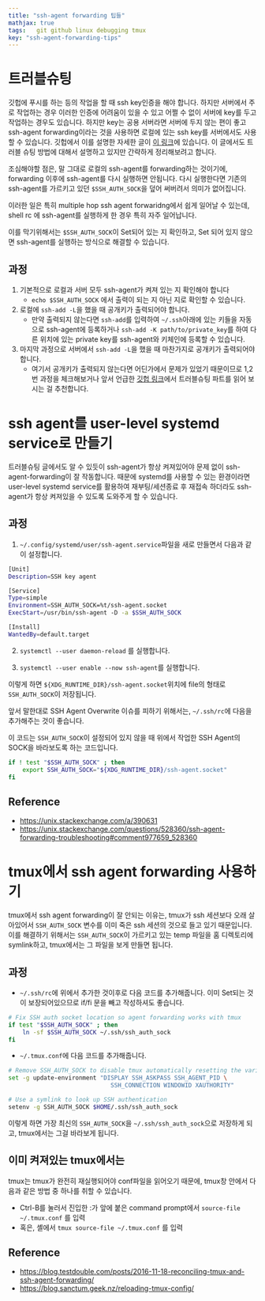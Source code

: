 ```yaml
---
title: "ssh-agent forwarding 팁들"
mathjax: true
tags:	git github linux debugging tmux
key: "ssh-agent-forwarding-tips"
---
```


# 트러블슈팅

깃헙에 푸시를 하는 등의 작업을 할 때 ssh key인증을 해야 합니다. 하지만 서버에서 주로 작업하는 경우 이러한 인증에 어려움이 있을 수 있고 어쩔 수 없이 서버에 key를 두고 작업하는 경우도 있습니다. 하지만 key는 공용 서버라면 서버에 두지 않는 편이 좋고 ssh-agent forwarding이라는 것을 사용하면 로컬에 있는 ssh key를 서버에서도 사용할 수 있습니다. 깃헙에서 이를 설명한 자세한 글이 [이 링크](https://docs.github.com/en/developers/overview/using-ssh-agent-forwarding)에 있습니다. 이 글에서도 트러블 슈팅 방법에 대해서 설명하고 있지만 간략하게 정리해보려고 합니다.

조심해야할 점은, 말 그대로 로컬의 ssh-agent를 forwarding하는 것이기에, forwarding 이후에 ssh-agent를 다시 실행하면 안됩니다. 다시 실행한다면 기존의 ssh-agent를 가르키고 있던 `$SSH_AUTH_SOCK`을 덮어 써버려서 의미가 없어집니다.

이러한 일은 특히 multiple hop ssh agent forwaridng에서 쉽게 일어날 수 있는데, shell rc 에 ssh-agent를 실행하게 한 경우 특히 자주 일어납니다.

이를 막기위해서는 `$SSH_AUTH_SOCK`이 Set되어 있는 지 확인하고, Set 되어 있지 않으면 ssh-agent를 실행하는 방식으로 해결할 수 있습니다.

## 과정

1. 기본적으로 로컬과 서버 모두 ssh-agent가 켜져 있는 지 확인해야 합니다
   - `echo $SSH_AUTH_SOCK` 에서 출력이 되는 지 아닌 지로 확인할 수 있습니다.
2. 로컬에 `ssh-add -L`을 했을 때 공개키가 출력되어야 합니다.
   - 만약 출력되지 않는다면 `ssh-add`를 입력하여 `~/.ssh`아래에 있는 키들을 자동으로 ssh-agent에 등록하거나 `ssh-add -K path/to/private_key`를 하여 다른 위치에 있는 private key를 ssh-agent와 키체인에 등록할 수 있습니다.
3. 마지막 과정으로 서버에서 `ssh-add -L`을 했을 때 마찬가지로 공개키가 출력되어야 합니다.
   - 여기서 공개키가 출력되지 않는다면 어딘가에서 문제가 있었기 때문이므로 1,2번 과정을 체크해보거나 앞서 언급한 [깃헙 링크](https://docs.github.com/en/developers/overview/using-ssh-agent-forwarding)에서 트러블슈팅 파트를 읽어 보시는 걸 추천합니다.

# ssh agent를 user-level systemd service로 만들기

트러블슈팅 글에서도 알 수 있듯이 ssh-agent가 항상 켜져있어야 문제 없이 ssh-agent-forwarding이 잘 작동합니다. 때문에 systemd를 사용할 수 있는 환경이라면 user-level systemd service를 활용하여 재부팅/세션종료 후 재접속 하더라도 ssh-agent가 항상 켜져있을 수 있도록 도와주게 할 수 있습니다. 

## 과정

1. `~/.config/systemd/user/ssh-agent.service`파일을 새로 만들면서 다음과 같이 설정합니다.

```sh
[Unit]
Description=SSH key agent

[Service]
Type=simple
Environment=SSH_AUTH_SOCK=%t/ssh-agent.socket
ExecStart=/usr/bin/ssh-agent -D -a $SSH_AUTH_SOCK

[Install]
WantedBy=default.target
```

2. `systemctl --user daemon-reload` 를 실행합니다.

3. `systemctl --user enable --now ssh-agent`를 실행합니다.

이렇게 하면 `${XDG_RUNTIME_DIR}/ssh-agent.socket`위치에 file의 형태로 `SSH_AUTH_SOCK`이 저장됩니다.

앞서 말한대로 SSH Agent Overwrite 이슈를 피하기 위해서는, `~/.ssh/rc`에 다음을 추가해주는 것이 좋습니다.

이 코드는 `SSH_AUTH_SOCK`이 설정되어 있지 않을 때 위에서 작업한 SSH Agent의 SOCK을 바라보도록 하는 코드입니다.

```sh
if ! test "$SSH_AUTH_SOCK" ; then
    export SSH_AUTH_SOCK="${XDG_RUNTIME_DIR}/ssh-agent.socket"
fi
```

## Reference

- https://unix.stackexchange.com/a/390631
- https://unix.stackexchange.com/questions/528360/ssh-agent-forwarding-troubleshooting#comment977659_528360

# tmux에서 ssh agent forwarding 사용하기

tmux에서 ssh agent forwarding이 잘 안되는 이유는, tmux가 ssh 세션보다 오래 살아있어서 `SSH_AUTH_SOCK` 변수를 이미 죽은 ssh 세션의 것으로 들고 있기 때문입니다. 이를 해결하기 위해서는 `SSH_AUTH_SOCK`이 가르키고 있는 temp 파일을 홈 디렉토리에 symlink하고, tmux에서는 그 파일을 보게 만들면 됩니다.

## 과정

- `~/.ssh/rc`에 위에서 추가한 것이후로 다음 코드를 추가해줍니다. 이미 Set되는 것이 보장되어있으므로 if/fi 문을 빼고 작성하셔도 좋습니다.

```sh
# Fix SSH auth socket location so agent forwarding works with tmux
if test "$SSH_AUTH_SOCK" ; then
    ln -sf $SSH_AUTH_SOCK ~/.ssh/ssh_auth_sock
fi
```

- `~/.tmux.conf`에 다음 코드를 추가해줍니다.

```sh
# Remove SSH_AUTH_SOCK to disable tmux automatically resetting the variable
set -g update-environment "DISPLAY SSH_ASKPASS SSH_AGENT_PID \
                             SSH_CONNECTION WINDOWID XAUTHORITY"

# Use a symlink to look up SSH authentication
setenv -g SSH_AUTH_SOCK $HOME/.ssh/ssh_auth_sock
```

이렇게 하면 가장 최신의 `SSH_AUTH_SOCK`을 `~/.ssh/ssh_auth_sock`으로 저장하게 되고, tmux에서는 그걸 바라보게 됩니다.

## 이미 켜져있는 tmux에서는

tmux는 tmux가 완전히 재실행되어야 conf파일을 읽어오기 때문에, tmux창 안에서 다음과 같은 방법 중 하나를 취할 수 있습니다.

- Ctrl-B를 눌러서 진입한 :가 앞에 붙은 command prompt에서 `source-file ~/.tmux.conf` 를 입력
- 혹은, 셸에서 `tmux source-file ~/.tmux.conf` 를 입력

## Reference

- https://blog.testdouble.com/posts/2016-11-18-reconciling-tmux-and-ssh-agent-forwarding/
- https://blog.sanctum.geek.nz/reloading-tmux-config/
